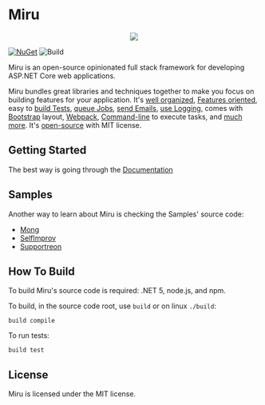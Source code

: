 Miru
====
  
<p style="text-align: center">
    <img src="https://mirufx.github.io/Miru-Logo-Text.png" />
</p>

[![NuGet](https://img.shields.io/nuget/vpre/miru.svg)](https://www.nuget.org/packages/miru)
![Build](https://github.com/mirufx/miru/workflows/CI/badge.svg)

Miru is an open-source opinionated full stack framework for developing ASP.NET Core web applications.

Miru bundles great libraries and techniques together to make you focus on building features for your application. 
It's [well organized](/https://mirufx.github.io/Introduction/SolutionOrganization.md), 
[Features oriented](/https://mirufx.github.io/Features/Overview.md),
easy to [build Tests](/https://mirufx.github.io/Testing/Overview.md),
[queue Jobs](/https://mirufx.github.io/Infrastructure/Queueing.md),
[send Emails](/https://mirufx.github.io/Infrastructure/Mailing.md),
[use Logging](/https://mirufx.github.io/Infrastructure/Logging.md),
comes with [Bootstrap](/https://mirufx.github.io/Frontend/JavascriptCssAssets.md) layout, 
[Webpack](/https://mirufx.github.io/Frontend/JavascriptCssAssets.md), 
[Command-line](/https://mirufx.github.io/Infrastructure/CommandLine.md) to execute tasks, 
and [much more](/https://mirufx.github.io/Introduction/GettingStarted.md). 
It's <a href="https://github.com/MiruFx/Miru" target="_blank">open-source</a> with MIT license.

## Getting Started

The best way is going through the [Documentation](https://mirufx.github.io/Introduction/GettingStarted.html)

## Samples

Another way to learn about Miru is checking the Samples' source code:

* [Mong](https://github.com/mirufx/miru/tree/master/samples/Mong)
* [SelfImprov](https://github.com/mirufx/miru/tree/master/samples/SelfImprov)
* [Supportreon](https://github.com/MiruFx/Supportreon)

## How To Build

To build Miru's source code is required: .NET 5, node.js, and npm.

To build, in the source code root, use ```build``` or on linux ```./build```:

```
build compile
```

To run tests:

```
build test
```

## License

Miru is licensed under the MIT license.

